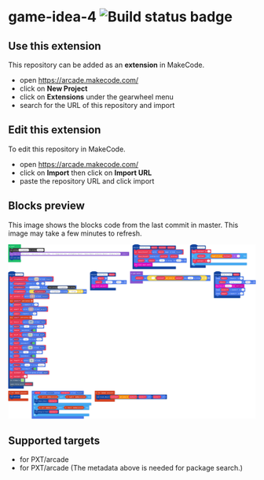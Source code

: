 # game-idea-4 ![Build status badge](https://github.com/kchalermdit/game-idea-4/workflows/MakeCode/badge.svg)



## Use this extension

This repository can be added as an **extension** in MakeCode.

* open https://arcade.makecode.com/
* click on **New Project**
* click on **Extensions** under the gearwheel menu
* search for the URL of this repository and import

## Edit this extension

To edit this repository in MakeCode.

* open https://arcade.makecode.com/
* click on **Import** then click on **Import URL**
* paste the repository URL and click import

## Blocks preview

This image shows the blocks code from the last commit in master.
This image may take a few minutes to refresh.

![A rendered view of the blocks](https://github.com/kchalermdit/game-idea-4/raw/master/.makecode/blocks.png)

## Supported targets

* for PXT/arcade
* for PXT/arcade
(The metadata above is needed for package search.)

